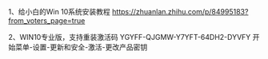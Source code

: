 1、给小白的Win 10系统安装教程
https://zhuanlan.zhihu.com/p/84995183?from_voters_page=true

2、WIN10专业版，支持重装激活码
YGYFF-QJGMW-Y7YFT-64DH2-DYVFY
开始菜单-设置-更新和安全-激活-更改产品密钥
